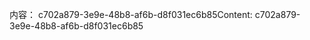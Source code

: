 <span data-ttu-id="85fda-101">内容： c702a879-3e9e-48b8-af6b-d8f031ec6b85</span><span class="sxs-lookup"><span data-stu-id="85fda-101">Content: c702a879-3e9e-48b8-af6b-d8f031ec6b85</span></span>
